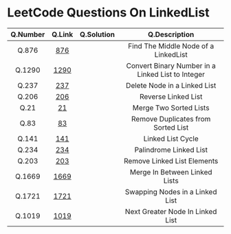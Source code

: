 # LeetCode Questions On LinkedList

|Q.Number   |Q.Link   |Q.Solution   |Q.Description   |
|:-:|:-:|:-:|:-:|
|Q.876   |[876](https://leetcode.com/problems/middle-of-the-linked-list/)   |   |Find The Middle Node of a LinkedList|
|Q.1290   |[1290](https://leetcode.com/problems/convert-binary-number-in-a-linked-list-to-integer/)   |   |Convert Binary Number in a Linked List to Integer|
|Q.237   |[237](https://leetcode.com/problems/delete-node-in-a-linked-list/)   |   |Delete Node in a Linked List|
|Q.206   |[206](https://leetcode.com/problems/reverse-linked-list/)   |   |Reverse Linked List|
|Q.21   |[21](https://leetcode.com/problems/merge-two-sorted-lists/)   |   |Merge Two Sorted Lists|
|Q.83   |[83](https://leetcode.com/problems/remove-duplicates-from-sorted-list/)   |   |Remove Duplicates from Sorted List|
|Q.141   |[141](https://leetcode.com/problems/linked-list-cycle/)   |   |Linked List Cycle|
|Q.234   |[234](https://leetcode.com/problems/palindrome-linked-list/)   |   |Palindrome Linked List|
|Q.203   |[203](https://leetcode.com/problems/remove-linked-list-elements/)   |   |Remove Linked List Elements|
|Q.1669   |[1669](https://leetcode.com/problems/merge-in-between-linked-lists/)   |   |Merge In Between Linked Lists|
|Q.1721   |[1721](https://leetcode.com/problems/swapping-nodes-in-a-linked-list/)   |   |Swapping Nodes in a Linked List|
|Q.1019   |[1019](https://leetcode.com/problems/next-greater-node-in-linked-list/)   |   |Next Greater Node In Linked List|